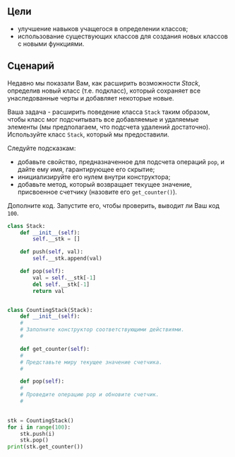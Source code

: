 ## Цели


*   улучшение навыков учащегося в определении классов;
*   использование существующих классов для создания новых классов с новыми функциями.

## Сценарий


Недавно мы показали Вам, как расширить возможности _Stack_, определив новый класс (т.е. подкласс), который сохраняет все унаследованные черты и добавляет некоторые новые.

Ваша задача - расширить поведение класса `Stack` таким образом, чтобы класс мог подсчитывать все добавляемые и удаляемые элементы (мы предполагаем, что подсчета удалений достаточно). Используйте класс `Stack`, который мы предоставили.

Следуйте подсказкам:

*   добавьте свойство, предназначенное для подсчета операций `pop`, и дайте ему имя, гарантирующее его скрытие;
*   инициализируйте его нулем внутри конструктора;
*   добавьте метод, который возвращает текущее значение, присвоенное счетчику (назовите его `get_counter()`).

Дополните код. Запустите его, чтобы проверить, выводит ли Ваш код `100`.

```python
class Stack:
    def __init__(self):
        self.__stk = []

    def push(self, val):
        self.__stk.append(val)

    def pop(self):
        val = self.__stk[-1]
        del self.__stk[-1]
        return val


class CountingStack(Stack):
    def __init__(self):
    #
    # Заполните конструктор соответствующими действиями.
    #

    def get_counter(self):
    #
    # Представьте миру текущее значение счетчика.
    #

    def pop(self):
    #
    # Проведите операцию pop и обновите счетчик.
    #
	

stk = CountingStack()
for i in range(100):
    stk.push(i)
    stk.pop()
print(stk.get_counter())

```
  
